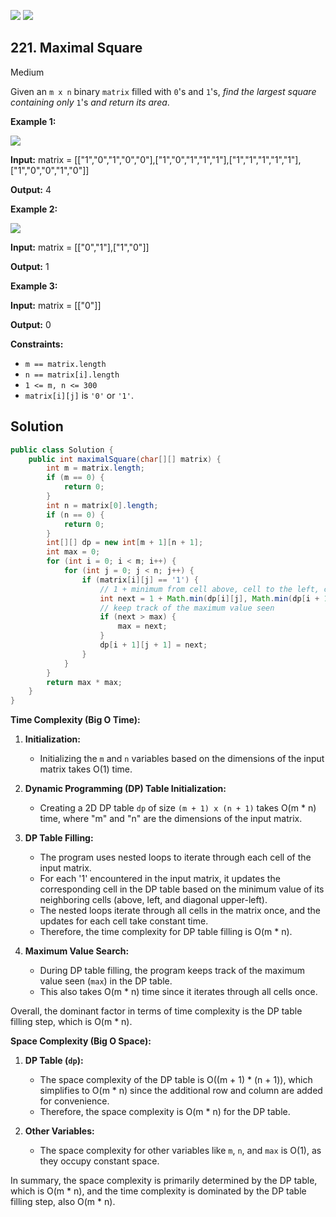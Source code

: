 [![](https://img.shields.io/github/stars/javadev/LeetCode-in-All?label=Stars&style=flat-square)](https://github.com/javadev/LeetCode-in-All)
[![](https://img.shields.io/github/forks/javadev/LeetCode-in-All?label=Fork%20me%20on%20GitHub%20&style=flat-square)](https://github.com/javadev/LeetCode-in-All/fork)

## 221\. Maximal Square

Medium

Given an `m x n` binary `matrix` filled with `0`'s and `1`'s, _find the largest square containing only_ `1`'s _and return its area_.

**Example 1:**

![](https://assets.leetcode.com/uploads/2020/11/26/max1grid.jpg)

**Input:** matrix = \[\["1","0","1","0","0"],["1","0","1","1","1"],["1","1","1","1","1"],["1","0","0","1","0"]]

**Output:** 4 

**Example 2:**

![](https://assets.leetcode.com/uploads/2020/11/26/max2grid.jpg)

**Input:** matrix = \[\["0","1"],["1","0"]]

**Output:** 1 

**Example 3:**

**Input:** matrix = \[\["0"]]

**Output:** 0 

**Constraints:**

*   `m == matrix.length`
*   `n == matrix[i].length`
*   `1 <= m, n <= 300`
*   `matrix[i][j]` is `'0'` or `'1'`.

## Solution

```java
public class Solution {
    public int maximalSquare(char[][] matrix) {
        int m = matrix.length;
        if (m == 0) {
            return 0;
        }
        int n = matrix[0].length;
        if (n == 0) {
            return 0;
        }
        int[][] dp = new int[m + 1][n + 1];
        int max = 0;
        for (int i = 0; i < m; i++) {
            for (int j = 0; j < n; j++) {
                if (matrix[i][j] == '1') {
                    // 1 + minimum from cell above, cell to the left, cell diagonal upper-left
                    int next = 1 + Math.min(dp[i][j], Math.min(dp[i + 1][j], dp[i][j + 1]));
                    // keep track of the maximum value seen
                    if (next > max) {
                        max = next;
                    }
                    dp[i + 1][j + 1] = next;
                }
            }
        }
        return max * max;
    }
}
```

﻿**Time Complexity (Big O Time):**

1. **Initialization:**
   - Initializing the `m` and `n` variables based on the dimensions of the input matrix takes O(1) time.

2. **Dynamic Programming (DP) Table Initialization:**
   - Creating a 2D DP table `dp` of size `(m + 1) x (n + 1)` takes O(m * n) time, where "m" and "n" are the dimensions of the input matrix.

3. **DP Table Filling:**
   - The program uses nested loops to iterate through each cell of the input matrix.
   - For each '1' encountered in the input matrix, it updates the corresponding cell in the DP table based on the minimum value of its neighboring cells (above, left, and diagonal upper-left).
   - The nested loops iterate through all cells in the matrix once, and the updates for each cell take constant time.
   - Therefore, the time complexity for DP table filling is O(m * n).

4. **Maximum Value Search:**
   - During DP table filling, the program keeps track of the maximum value seen (`max`) in the DP table.
   - This also takes O(m * n) time since it iterates through all cells once.

Overall, the dominant factor in terms of time complexity is the DP table filling step, which is O(m * n).

**Space Complexity (Big O Space):**

1. **DP Table (`dp`):**
   - The space complexity of the DP table is O((m + 1) * (n + 1)), which simplifies to O(m * n) since the additional row and column are added for convenience.
   - Therefore, the space complexity is O(m * n) for the DP table.

2. **Other Variables:**
   - The space complexity for other variables like `m`, `n`, and `max` is O(1), as they occupy constant space.

In summary, the space complexity is primarily determined by the DP table, which is O(m * n), and the time complexity is dominated by the DP table filling step, also O(m * n).
